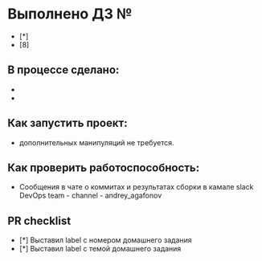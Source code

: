 # Выполнено ДЗ №

 - [*]
 - [8]

## В процессе сделано:
 -
 -

## Как запустить проект:
 - дополнительных манипуляций не требуется.

## Как проверить работоспособность:
 - Сообщения в чате о коммитах и результатах сборки в камале slack DevOps team - channel - andrey_agafonov

## PR checklist
 - [*] Выставил label с номером домашнего задания
 - [*] Выставил label с темой домашнего задания
